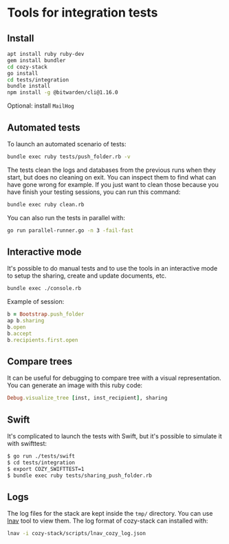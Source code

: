 # Tools for integration tests

## Install

```sh
apt install ruby ruby-dev
gem install bundler
cd cozy-stack
go install
cd tests/integration
bundle install
npm install -g @bitwarden/cli@1.16.0
```

Optional: install `MailHog`


## Automated tests

To launch an automated scenario of tests:

```sh
bundle exec ruby tests/push_folder.rb -v
```

The tests clean the logs and databases from the previous runs when they start,
but does no cleaning on exit. You can inspect them to find what can have gone
wrong for example. If you just want to clean those because you have finish
your testing sessions, you can run this command:

```sh
bundle exec ruby clean.rb
```

You can also run the tests in parallel with:

```sh
go run parallel-runner.go -n 3 -fail-fast
```


## Interactive mode

It's possible to do manual tests and to use the tools in an interactive mode
to setup the sharing, create and update documents, etc.

```sh
bundle exec ./console.rb
```

Example of session:

```ruby
b = Bootstrap.push_folder
ap b.sharing
b.open
b.accept
b.recipients.first.open
```

## Compare trees

It can be useful for debugging to compare tree with a visual representation.
You can generate an image with this ruby code:

```ruby
Debug.visualize_tree [inst, inst_recipient], sharing
```

## Swift

It's complicated to launch the tests with Swift, but it's possible to simulate
it with swifttest:

```sh
$ go run ./tests/swift
$ cd tests/integration
$ export COZY_SWIFTTEST=1
$ bundle exec ruby tests/sharing_push_folder.rb
```

## Logs

The log files for the stack are kept inside the `tmp/` directory. You can use
[lnav](http://lnav.org/) tool to view them. The log format of cozy-stack can
installed with:

```sh
lnav -i cozy-stack/scripts/lnav_cozy_log.json
```
